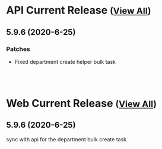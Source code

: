 
# API Current Release <small>([View All](/API.md))</small>
## 5.9.6 (2020-6-25)
### Patches 

- Fixed department create helper bulk task

<br><br>
# Web Current Release <small>([View All](/Web.md))</small>
## 5.9.6 (2020-6-25)
sync with api for the department bulk create task

  